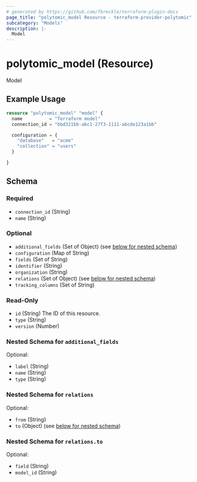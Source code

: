 ```yaml
---
# generated by https://github.com/fbreckle/terraform-plugin-docs
page_title: "polytomic_model Resource - terraform-provider-polytomic"
subcategory: "Models"
description: |-
  Model
---
```


# polytomic_model (Resource)

Model

## Example Usage

```terraform
resource "polytomic_model" "model" {
  name          = "Terraform model"
  connection_id = "bbd321bb-abc1-27f3-1111-abcde123a1bb"

  configuration = {
    "database"   = "acme"
    "collection" = "users"
  }

}
```

<!-- schema generated by tfplugindocs -->
## Schema

### Required

- `connection_id` (String)
- `name` (String)

### Optional

- `additional_fields` (Set of Object) (see [below for nested schema](#nestedatt--additional_fields))
- `configuration` (Map of String)
- `fields` (Set of String)
- `identifier` (String)
- `organization` (String)
- `relations` (Set of Object) (see [below for nested schema](#nestedatt--relations))
- `tracking_columns` (Set of String)

### Read-Only

- `id` (String) The ID of this resource.
- `type` (String)
- `version` (Number)

<a id="nestedatt--additional_fields"></a>
### Nested Schema for `additional_fields`

Optional:

- `label` (String)
- `name` (String)
- `type` (String)


<a id="nestedatt--relations"></a>
### Nested Schema for `relations`

Optional:

- `from` (String)
- `to` (Object) (see [below for nested schema](#nestedobjatt--relations--to))

<a id="nestedobjatt--relations--to"></a>
### Nested Schema for `relations.to`

Optional:

- `field` (String)
- `model_id` (String)


